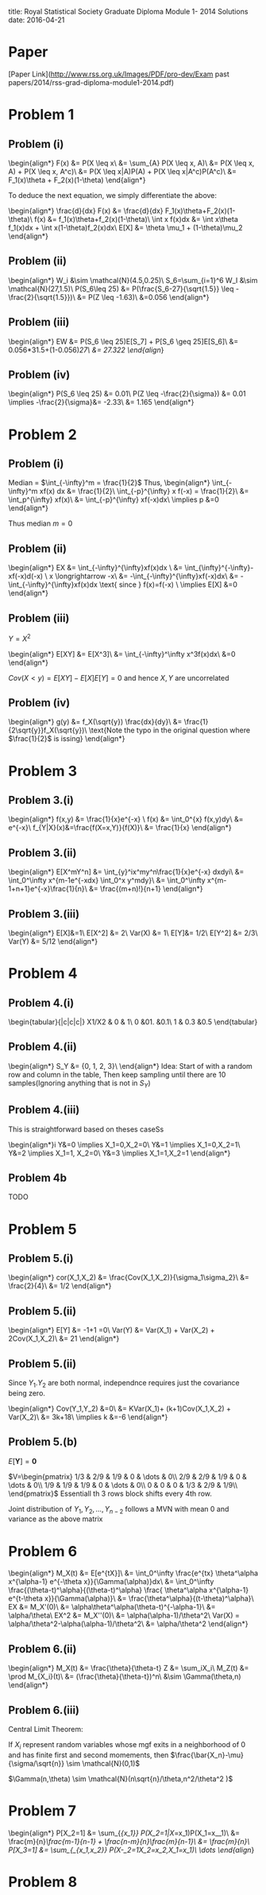 title: Royal Statistical Society Graduate Diploma Module 1- 2014 Solutions
date: 2016-04-21

# Paper
[Paper Link](http://www.rss.org.uk/Images/PDF/pro-dev/Exam past papers/2014/rss-grad-diploma-module1-2014.pdf)

# Problem 1

## Problem (i)
\begin{align*}
F(x) &= P(X \leq x\\
&= \sum_{A} P(X \leq x, A)\\
&= P(X \leq x, A) + P(X \leq x, A^c)\\
&= P(X \leq x|A)P(A) + P(X \leq x|A^c)P(A^c)\\
&= F_1(x)\theta + F_2(x)(1-\theta)
 \end{align*}

To deduce the next equation, we simply
differentiate the above:


\begin{align*}
\frac{d}{dx} F(x) &= \frac{d}{dx} F_1(x)\theta+F_2(x)(1-\theta)\\
f(x) &= f_1(x)\theta+f_2(x)(1-\theta)\\
\int x f(x)dx &= \int x\theta f_1(x)dx + \int x(1-\theta)f_2(x)dx\\
E[X] &= \theta \mu_1 + (1-\theta)\mu_2
\end{align*}

## Problem (ii)

\begin{align*}
W_i &\sim \mathcal{N}(4.5,0.25)\\
S_6=\sum_{i=1}^6 W_I &\sim \mathcal{N}(27,1.5)\\
P(S_6\leq 25) &= P(\frac{S_6-27}{\sqrt{1.5}} \leq -\frac{2}{\sqrt{1.5}})\\
&= P(Z \leq -1.63)\\
&=0.056
\end{align*}

## Problem (iii)

\begin{align*}
EW &= P(S_6 \leq 25)E[S_7] + P[S_6 \geq 25]E[S_6]\\
&= 0.056*31.5+(1-0.056)*27\\
&= 27.322
\end{align*}

## Problem (iv)

\begin{align*}
P(S_6 \leq 25) &= 0.01\\
P(Z \leq -\frac{2}{\sigma}) &= 0.01
\implies -\frac{2}{\sigma}&= -2.33\\
&= 1.165
\end{align*}

# Problem 2


## Problem (i)
Median = $\int_{-\infty}^m = \frac{1}{2}$
Thus,
\begin{align*}
\int_{-\infty}^m xf(x) dx &= \frac{1}{2}\\
\int_{-p}^{\infty}
 x f(-x) = \frac{1}{2}\\
&= \int_p^{\infty} xf(x)\\
&=  \int_{-p}^{\infty} xf(-x)dx\\
\implies p &=0
\end{align*}

Thus median $m=0$



## Problem (ii)

\begin{align*}
EX &= \int_{-\infty}^{\infty}xf(x)dx \\
&= \int_{\infty}^{-\infty}-xf(-x)d(-x) \ x \longrightarrow -x\\
&= -\int_{-\infty}^{\infty}xf(-x)dx\\
&= -\int_{-\infty}^{\infty}xf(x)dx \text{ since } f(x)=f(-x) \\
\implies E[X] &=0
\end{align*}

## Problem (iii)

$Y=X^2$

\begin{align*}
E[XY] &= E[X^3]\\
&= \int_{-\infty}^\infty x^3f(x)dx\\
&=0
\end{align*}

$Cov(X<y)=E[XY]-E[X]E[Y] = 0$ and hence $X,Y$ are uncorrelated

## Problem (iv)

\begin{align*}
g(y) &= f_X(\sqrt{y}) \frac{dx}{dy}\\
&= \frac{1}{2\sqrt{y}}f_X(\sqrt{y})\\
\text{Note the typo in the original question where $\frac{1}{2}$ is issing}
\end{align*}

# Problem 3

## Problem 3.(i)
\begin{align*}
f(x,y) &= \frac{1}{x}e^{-x} \\
f(x) &= \int_0^{x} f(x,y)dy\\
&= e^{-x}\\
f_{Y|X}(x)&=\frac{f(X=x,Y)}{f(X)}\\
&= \frac{1}{x}
\end{align*}

## Problem 3.(ii)
\begin{align*}
E[X^mY^n] &= \int_{y}^ix^my^n\frac{1}{x}e^{-x} dxdyi\\
&= \int_0^\infty x^{m-1e^{-xdx} \int_0^x y^mdy}\\
&= \int_0^\infty x^{m-1+n+1}e^{-x}\frac{1}{n}\\
&= \frac{(m+n)!}{n+1}
\end{align*}

## Problem 3.(iii)

\begin{align*}
E[X]&=1\\
E[X^2] &= 2\\
Var(X) &= 1\\
E[Y]&= 1/2\\
E[Y^2] &= 2/3\\
Var(Y) &= 5/12
\end{align*}

# Problem 4

## Problem 4.(i)

\begin{tabular}{|c|c|c|}
X1/X2 & 0 & 1\\
0 &01.  &0.1\\
1 & 0.3 &0.5
\end{tabular}


## Problem 4.(ii)
\begin{align*}
S_Y &= \{0, 1, 2, 3\}\\
\end{align*}
Idea: Start of with a random row and column in the table,
Then keep sampling until there are 10 samples(Ignoring anything that is not in $S_Y$)

## Problem 4.(iii)

This is straightforward based on theses caseSs

\begin{align*}i
Y&=0 \implies X_1=0,X_2=0\\
Y&=1 \implies X_1=0,X_2=1\\
Y&=2 \implies X_1=1, X_2=0\\
Y&=3 \implies X_1=1,X_2=1
\end{align*}

## Problem 4b

TODO


# Problem 5

## Problem 5.(i)
\begin{align*}
cor(X_1,X_2) &= \frac{Cov(X_1,X_2)}{\sigma_1\sigma_2}\\
&= \frac{2}{4}\\
&= 1/2
\end{align*}

## Problem 5.(ii)

\begin{align*}
E[Y] &= -1+1 =0\\
Var(Y) &= Var(X_1) + Var(X_2) + 2Cov(X_1,X_2)\\
&= 21
\end{align*}


## Problem 5.(ii)
Since $Y_1.Y_2$ are both normal, independnce requires just the covariance being zero.

\begin{align*}
Cov(Y_1,Y_2) &=0\\
&= KVar(X_1)+ (k+1)Cov(X_1,X_2) + Var(X_2)\\
&= 3k+18\\
\implies k &=-6
\end{align*}

## Problem 5.(b)

$E[\mathbf{Y}]=\mathbf{0}$

$V=\begin{pmatrix}
1/3 & 2/9 & 1/9 & 0 & \dots & 0\\
2/9 & 2/9 & 1/9 & 0 & \dots & 0\\
1/9 & 1/9 & 1/9 & 0 & \dots & 0\\
0   & 0   & 0   & 1/3 & 2/9 & 1/9\\
\end{pmatrix}$ 
Essentiall th 3 rows block shifts every 4th row.

Joint distribution of $Y_1,Y_2,\dots, Y_{n-2}$ follows a MVN with mean 0 and variance as the above matrix

# Problem 6
\begin{align*}
M_X(t) &= E[e^{tX}]\\
&= \int_0^\infty \frac{e^{tx} \theta^\alpha x^{\alpha-1} e^{-\theta x}}{\Gamma(\alpha)}dx\\
&= \int_0^\infty \frac{(\theta-t)^\alpha}{(\theta-t)^\alpha} \frac{ \theta^\alpha x^{\alpha-1} e^{t-\theta x}}{\Gamma(\alpha)}\\
&= \frac{\theta^\alpha}{(t-\theta)^\alpha}\\
EX &= M_X'(0)\\
&= \alpha\theta^\alpha(\theta-t)^{-\alpha-1}\\
&= \alpha/\theta\\
EX^2 &= M_X''(0)\\
&= \alpha(\alpha-1)/\theta^2\\
Var(X) = \alpha/\theta^2-\alpha(\alpha-1)/\theta^2\\
&= \alpha/\theta^2
\end{align*}

## Problem 6.(ii)

\begin{align*}
M_X(t) &= \frac{\theta}{\theta-t}
Z &= \sum_iX_i\\
M_Z(t) &= \prod M_{X_i}(t)\\
&= (\frac{\theta}{\theta-t})^n\\
&\sim \Gamma(\theta,n)
\end{align*}

## Problem 6.(iii)

Central Limit Theorem: 

If $X_i$ represent random variables whose mgf exits in a neighborhood of 0
and has finite first and second momements, then $\frac{\bar{X_n}-\mu}{\sigma/\sqrt{n}} \sim \mathcal{N}(0,1)$

$\Gamma(n,\theta) \sim \mathcal{N}(n\sqrt{n}/\theta,n^2/\theta^2 )$

# Problem 7

\begin{align*}
P[X_2=1] &= \sum_{_{x_1}} P(X_2=1|X_=x_1)P(X_1=x__1)\\
&= \frac{m}{n}*\frac{m-1}{n-1} + \frac{n-m}{n}\frac{m}{n-1}\\
&= \frac{m}{n}\\
P[X_3=1] &= \sum_{_{x_1,x_2}} P(X-_2=1X_2=x_2,X_1=x_1)\\
\dots
\end{align*}




# Problem 8
